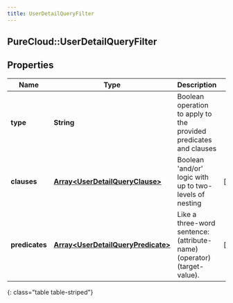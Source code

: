```yaml
---
title: UserDetailQueryFilter
---
```

## PureCloud::UserDetailQueryFilter

## Properties

|Name | Type | Description | Notes|
|------------ | ------------- | ------------- | -------------|
| **type** | **String** | Boolean operation to apply to the provided predicates and clauses | |
| **clauses** | [**Array&lt;UserDetailQueryClause&gt;**](UserDetailQueryClause.html) | Boolean &#39;and/or&#39; logic with up to two-levels of nesting | [optional] |
| **predicates** | [**Array&lt;UserDetailQueryPredicate&gt;**](UserDetailQueryPredicate.html) | Like a three-word sentence: (attribute-name) (operator) (target-value). | [optional] |
{: class="table table-striped"}


